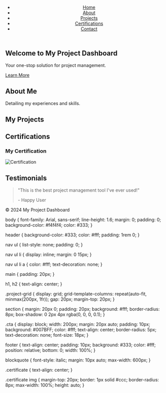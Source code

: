 <!DOCTYPE html>
<html lang="en">
<head>
    <meta charset="UTF-8">
    <meta name="viewport" content="width=device-width, initial-scale=1.0">
    <title>My Project Dashboard</title>
    <link rel="stylesheet" href="styles.css">
</head>
<body>
    <header>
        <nav>
            <ul>
                <li><a href="#home">Home</a></li>
                <li><a href="#about">About</a></li>
                <li><a href="#projects">Projects</a></li>
                <li><a href="#certifications">Certifications</a></li>
                <li><a href="#contact">Contact</a></li>
            </ul>
        </nav>
    </header>
    <main>
        <section id="home">
            <h1>Welcome to My Project Dashboard</h1>
            <p>Your one-stop solution for project management.</p>
            <a href="#about" class="cta">Learn More</a>
        </section>
        <section id="about">
            <h2>About Me</h2>
            <p>Detailing my experiences and skills.</p>
        </section>
        <section id="projects">
            <h2>My Projects</h2>
            <div class="project-grid">
                <!-- Project items go here -->
            </div>
        </section>
        <section id="certifications">
            <h2>Certifications</h2>
            <div class="certificate">
                <h3>My Certification</h3>
                <img src="certificate.jpg" alt="Certification">
            </div>
        </section>
        <section id="testimonials">
            <h2>Testimonials</h2>
            <blockquote>
                <p>"This is the best project management tool I've ever used!"</p>
                <footer>- Happy User</footer>
            </blockquote>
        </section>
    </main>
    <footer>
        <p>&copy; 2024 My Project Dashboard</p>
    </footer>
</body>
</html>
body {
    font-family: Arial, sans-serif;
    line-height: 1.6;
    margin: 0;
    padding: 0;
    background-color: #f4f4f4;
    color: #333;
}

header {
    background-color: #333;
    color: #fff;
    padding: 1rem 0;
}

nav ul {
    list-style: none;
    padding: 0;
}

nav ul li {
    display: inline;
    margin: 0 15px;
}

nav ul li a {
    color: #fff;
    text-decoration: none;
}

main {
    padding: 20px;
}

h1, h2 {
    text-align: center;
}

.project-grid {
    display: grid;
    grid-template-columns: repeat(auto-fit, minmax(200px, 1fr));
    gap: 20px;
    margin-top: 20px;
}

section {
    margin: 20px 0;
    padding: 20px;
    background: #fff;
    border-radius: 8px;
    box-shadow: 0 2px 4px rgba(0, 0, 0, 0.1);
}

.cta {
    display: block;
    width: 200px;
    margin: 20px auto;
    padding: 10px;
    background: #007BFF;
    color: #fff;
    text-align: center;
    border-radius: 5px;
    text-decoration: none;
    font-size: 18px;
}

footer {
    text-align: center;
    padding: 10px;
    background: #333;
    color: #fff;
    position: relative;
    bottom: 0;
    width: 100%;
}

blockquote {
    font-style: italic;
    margin: 10px auto;
    max-width: 600px;
}

.certificate {
    text-align: center;
}

.certificate img {
    margin-top: 20px;
    border: 1px solid #ccc;
    border-radius: 8px;
    max-width: 100%;
    height: auto;
}
